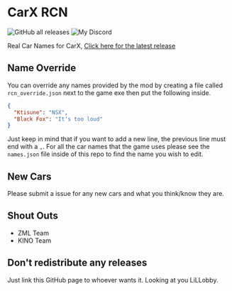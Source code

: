 # CarX RCN
![GitHub all releases](https://img.shields.io/github/downloads/Hi-ImKyle/CarX_RCN/total)
![My Discord](https://img.shields.io/badge/Discord-Kyle%230420-738ADB)

Real Car Names for CarX, [Click here for the latest release](https://github.com/Hi-ImKyle/CarX_RCN/releases/latest)

## Name Override
You can override any names provided by the mod by creating a file called `rcn_override.json` next to the game exe then put the following inside.

```json
{
  "Ktisune": "NSX",
  "Black Fox": "It's too loud"
}
```

Just keep in mind that if you want to add a new line, the previous line must end with a `,`. For all the car names that the game uses please see the `names.json` file inside of this repo to find the name you wish to edit.

## New Cars
Please submit a issue for any new cars and what you think/know they are.

## Shout Outs
- ZML Team
- KINO Team

## Don't redistribute any releases
Just link this GitHub page to whoever wants it.
Looking at you LiLLobby.
